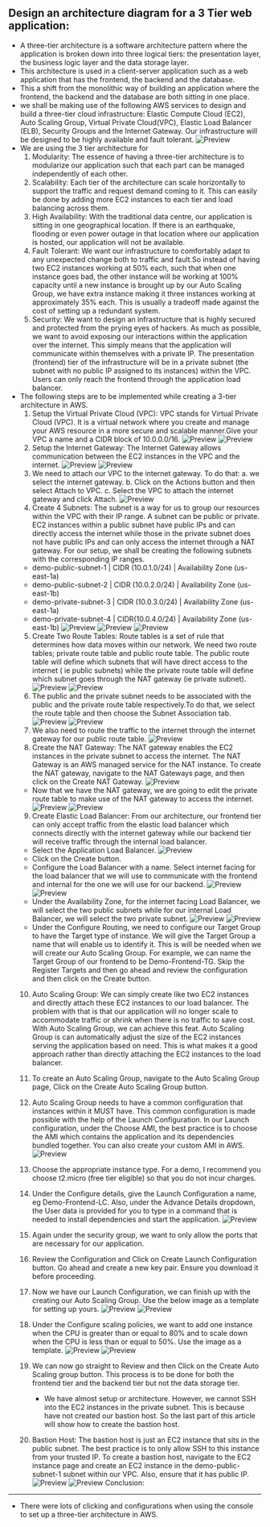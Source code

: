 Design an architecture diagram for a 3 Tier web application:
------------------------------------------------------------

* A three-tier architecture is a software architecture pattern where the application is broken down into three logical tiers: the presentation layer, the business logic layer and the data storage layer.
* This architecture is used in a client-server application such as a web application that has the frontend, the backend and the database.
* This a shift from the monolithic way of building an application where the frontend, the backend and the database are both sitting in one place.
* we shall be making use of the following AWS services to design and build a three-tier cloud infrastructure: Elastic Compute Cloud (EC2), Auto Scaling Group, Virtual Private Cloud(VPC), Elastic Load Balancer (ELB), Security Groups and the Internet Gateway. Our infrastructure will be designed to be highly available and fault tolerant.
![Preview](q1-1.png)
* We are using the 3 tier architecture for 
  1. Modularity: The essence of having a three-tier architecture is to modularize our application such that each part can be managed independently of each other.
  2. Scalability: Each tier of the architecture can scale horizontally to support the traffic and request demand coming to it. This can easily be done by adding more EC2 instances to each tier and load balancing across them.
  3. High Availability: With the traditional data centre, our application is sitting in one geographical location. If there is an earthquake, flooding or even power outage in that location where our application is hosted, our application will not be available. 
  4. Fault Tolerant: We want our infrastructure to comfortably adapt to any unexpected change both to traffic and fault.So instead of having two EC2 instances working at 50% each, such that when one instance goes bad, the other instance will be working at 100% capacity until a new instance is brought up by our Auto Scaling Group, we have extra instance making it three instances working at approximately 35% each. This is usually a tradeoff made against the cost of setting up a redundant system.
  5. Security: We want to design an infrastructure that is highly secured and protected from the prying eyes of hackers. As much as possible, we want to avoid exposing our interactions within the application over the internet. This simply means that the application will communicate within themselves with a private IP. The presentation (frontend) tier of the infrastructure will be in a private subnet (the subnet with no public IP assigned to its instances) within the VPC. Users can only reach the frontend through the application load balancer.
* The following steps are to be implemented while creating a 3-tier architecture in AWS.
  1. Setup the Virtual Private Cloud (VPC): VPC stands for Virtual Private Cloud (VPC). It is a virtual network where you create and manage your AWS resource in a more secure and scalable manner.Give your VPC a name and a CIDR block of 10.0.0.0/16.
   ![Preview](q1-2.png)
   ![Preview](q1-3.png)
  2. Setup the Internet Gateway: The Internet Gateway allows communication between the EC2 instances in the VPC and the internet.
   ![Preview](q1-4.png)
   ![Preview](q1-5.png)
  3. We need to attach our VPC to the internet gateway. To do that:
     a. we select the internet gateway.
     b. Click on the Actions button and then select Attach to VPC.
     c. Select the VPC to attach the internet gateway and click Attach.
   ![Preview](q1-6.png)
  4. Create 4 Subnets: The subnet is a way for us to group our resources within the VPC with their IP range. A subnet can be public or private. EC2 instances within a public subnet have public IPs and can directly access the internet while those in the private subnet does not have public IPs and can only access the internet through a NAT gateway.
  For our setup, we shall be creating the following subnets with the corresponding IP ranges.
   * demo-public-subnet-1 | CIDR (10.0.1.0/24) | Availability Zone (us-east-1a)
   * demo-public-subnet-2 | CIDR (10.0.2.0/24) | Availability Zone (us-east-1b)
   * demo-private-subnet-3 | CIDR (10.0.3.0/24) | Availability Zone (us-east-1a)
   * demo-private-subnet-4 | CIDR(10.0.4.0/24) | Availability Zone (us-east-1b)
   ![Preview](q1-7.png)
   ![Preview](q1-8.png)
   ![Preview](q1-9.png)
  5. Create Two Route Tables: Route tables is a set of rule that determines how data moves within our network. We need two route tables; private route table and public route table. The public route table will define which subnets that will have direct access to the internet ( ie public subnets) while the private route table will define which subnet goes through the NAT gateway (ie private subnet). 
    ![Preview](q1-10.png)
    ![Preview](q1-11.png)
  6. The public and the private subnet needs to be associated with the public and the private route table respectively.To do that, we select the route table and then choose the Subnet Association tab.
    ![Preview](q1-12.png)
    ![Preview](q1-13.png)
  7. We also need to route the traffic to the internet through the internet gateway for our public route table.
    ![Preview](q1-14.png)
  8. Create the NAT Gateway: The NAT gateway enables the EC2 instances in the private subnet to access the internet. The NAT Gateway is an AWS managed service for the NAT instance. To create the NAT gateway, navigate to the NAT Gateways page, and then click on the Create NAT Gateway.
    ![Preview](q1-15.png)
   * Now that we have the NAT gateway, we are going to edit the private route table to make use of the NAT gateway to access the internet.
    ![Preview](q1-16.png)
    ![Preview](q1-17.png)
  9. Create Elastic Load Balancer: From our architecture, our frontend tier can only accept traffic from the elastic load balancer which connects directly with the internet gateway while our backend tier will receive traffic through the internal load balancer.
    * Select the Application Load Balancer.
    ![Preview](q1-18.png)
    * Click on the Create button.
    * Configure the Load Balancer with a name. Select internet facing for the load balancer that we will use to communicate with the frontend and internal for the one we will use for our backend.
     ![Preview](q1-19.png)
     ![Preview](q1-20.png)
    * Under the Availability Zone, for the internet facing Load Balancer, we will select the two public subnets while for our internal Load Balancer, we will select the two private subnet.
     ![Preview](q1-21.png)
     ![Preview](q1-22.png)
    * Under the Configure Routing, we need to configure our Target Group to have the Target type of instance. We will give the Target Group a name that will enable us to identify it. This is will be needed when we will create our Auto Scaling Group. For example, we can name the Target Group of our frontend to be Demo-Frontend-TG. Skip the Register Targets and then go ahead and review the configuration and then click on the Create button. 
  10. Auto Scaling Group: We can simply create like two EC2 instances and directly attach these EC2 instances to our load balancer. The problem with that is that our application will no longer scale to accommodate traffic or shrink when there is no traffic to save cost. With Auto Scaling Group, we can achieve this feat. Auto Scaling Group is can automatically adjust the size of the EC2 instances serving the application based on need. This is what makes it a good approach rather than directly attaching the EC2 instances to the load balancer.
  11. To create an Auto Scaling Group, navigate to the Auto Scaling Group page, Click on the Create Auto Scaling Group button.

   1. Auto Scaling Group needs to have a common configuration that instances within it MUST have. This common configuration is made possible with the help of the Launch Configuration. In our Launch configuration, under the Choose AMI, the best practice is to choose the AMI which contains the application and its dependencies bundled together. You can also create your custom AMI in AWS.
    ![Preview](q1-23.png)
   2. Choose the appropriate instance type. For a demo, I recommend you choose t2.micro (free tier eligible) so that you do not incur charges.
   3. Under the Configure details, give the Launch Configuration a name, eg Demo-Frontend-LC. Also, under the Advance Details dropdown, the User data is provided for you to type in a command that is needed to install dependencies and start the application.
     ![Preview](q1-24.png)
   4. Again under the security group, we want to only allow the ports that are necessary for our application.
   5. Review the Configuration and Click on Create Launch Configuration button. Go ahead and create a new key pair. Ensure you download it before proceeding.
   6. Now we have our Launch Configuration, we can finish up with the creating our Auto Scaling Group. Use the below image as a template for setting up yours.
     ![Preview](q1-25.png)
     ![Preview](q1-26.png)
   7. Under the Configure scaling policies, we want to add one instance when the CPU is greater than or equal to 80% and to scale down when the CPU is less than or equal to 50%. Use the image as a template.
     ![Preview](q1-27.png)
     ![Preview](q1-28.png)
   8. We can now go straight to Review and then Click on the Create Auto Scaling group button. This process is to be done for both the frontend tier and the backend tier but not the data storage tier.
      * We have almost setup or architecture. However, we cannot SSH into the EC2 instances in the private subnet. This is because have not created our bastion host. So the last part of this article will show how to create the bastion host.
  12. Bastion Host: The bastion host is just an EC2 instance that sits in the public subnet. The best practice is to only allow SSH to this instance from your trusted IP. To create a bastion host, navigate to the EC2 instance page and create an EC2 instance in the demo-public-subnet-1 subnet within our VPC. Also, ensure that it has public IP.
     ![Preview](q1-29.png)
     ![Preview](q2-30.png)
Conclusion: 
-----------
* There were lots of clicking and configurations when using the console to set up a three-tier architecture in AWS. 